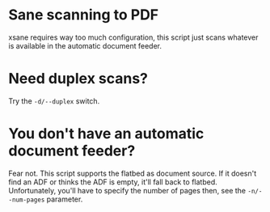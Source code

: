 Sane scanning to PDF
====================

xsane requires way too much configuration, this script just scans whatever is
available in the automatic document feeder.

Need duplex scans?
==================

Try the ```-d/--duplex``` switch.

You don't have an automatic document feeder?
============================================

Fear not. This script supports the flatbed as document source. If it doesn't
find an ADF or thinks the ADF is empty, it'll fall back to flatbed.
Unfortunately, you'll have to specify the number of pages then, see the
```-n/--num-pages``` parameter.
